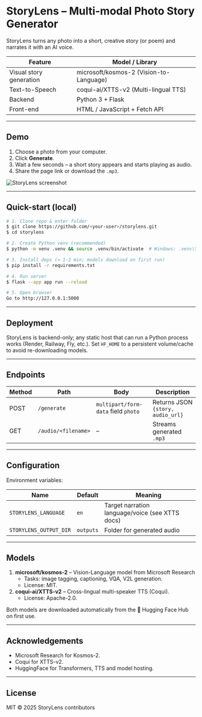 # StoryLens – Multi-modal Photo Story Generator

StoryLens turns any photo into a short, creative story (or poem) and narrates it with an AI voice.

| Feature | Model / Library |
|---------|-----------------|
| Visual story generation | microsoft/kosmos-2 (Vision-to-Language) |
| Text-to-Speech | coqui-ai/XTTS-v2 (Multi-lingual TTS) |
| Backend | Python 3 + Flask |
| Front-end | HTML / JavaScript + Fetch API |

---

## Demo
1. Choose a photo from your computer.
2. Click **Generate**.
3. Wait a few seconds – a short story appears and starts playing as audio.
4. Share the page link or download the `.mp3`.

![StoryLens screenshot](docs/screenshot.png)

---

## Quick-start (local)

```bash
# 1. Clone repo & enter folder
$ git clone https://github.com/<your-user>/storylens.git
$ cd storylens

# 2. Create Python venv (recommended)
$ python -m venv .venv && source .venv/bin/activate  # Windows: .venv\Scripts\activate

# 3. Install deps (≈ 1-2 min; models download on first run)
$ pip install -r requirements.txt

# 4. Run server
$ flask --app app run --reload

# 5. Open browser
Go to http://127.0.0.1:5000
```

---

## Deployment
StoryLens is backend-only; any static host that can run a Python process works (Render, Railway, Fly, etc.).
Set `HF_HOME` to a persistent volume/cache to avoid re-downloading models.

---

## Endpoints
| Method | Path | Body | Description |
|--------|------|------|-------------|
| POST | `/generate` | `multipart/form-data` field `photo` | Returns JSON `{story, audio_url}` |
| GET | `/audio/<filename>` | – | Streams generated `.mp3` |

---

## Configuration
Environment variables:

| Name | Default | Meaning |
|------|---------|---------|
| `STORYLENS_LANGUAGE` | `en` | Target narration language/voice (see XTTS docs) |
| `STORYLENS_OUTPUT_DIR` | `outputs` | Folder for generated audio |

---

## Models
1. **microsoft/kosmos-2** – Vision-Language model from Microsoft Research
   * Tasks: image tagging, captioning, VQA, V2L generation.
   * License: MIT.
2. **coqui-ai/XTTS-v2** – Cross-lingual multi-speaker TTS (Coqui).
   * License: Apache-2.0.

Both models are downloaded automatically from the 🤗 Hugging Face Hub on first use.

---

## Acknowledgements
* Microsoft Research for Kosmos-2.
* Coqui for XTTS-v2.
* HuggingFace for Transformers, TTS and model hosting.

---

## License
MIT © 2025 StoryLens contributors

